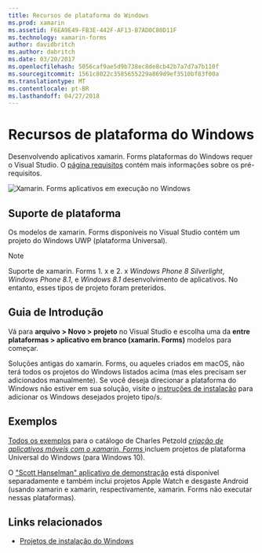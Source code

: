 ```yaml
---
title: Recursos de plataforma do Windows
ms.prod: xamarin
ms.assetid: F6EA9E49-FB3E-442F-AF13-B7AD0C80D11F
ms.technology: xamarin-forms
author: davidbritch
ms.author: dabritch
ms.date: 03/20/2017
ms.openlocfilehash: 5056caf9ae5d9b738ec8de8cb42b7a7d7a7b110f
ms.sourcegitcommit: 1561c8022c3585655229a869d9ef3510bf83f00a
ms.translationtype: MT
ms.contentlocale: pt-BR
ms.lasthandoff: 04/27/2018
---
```

# <a name="windows-platform-features"></a>Recursos de plataforma do Windows

Desenvolvendo aplicativos xamarin. Forms plataformas do Windows requer o Visual Studio. O [página requisitos](~/xamarin-forms/get-started/installation.md) contém mais informações sobre os pré-requisitos.

![](images/allhanselman.png "Xamarin. Forms aplicativos em execução no Windows")

## <a name="platform-support"></a>Suporte de plataforma

Os modelos de xamarin. Forms disponíveis no Visual Studio contém um projeto do Windows UWP (plataforma Universal).

> [!NOTE]
> Suporte de xamarin. Forms 1. x e 2. x _Windows Phone 8 Silverlight_, _Windows Phone 8.1_, e _Windows 8.1_ desenvolvimento de aplicativos. No entanto, esses tipos de projeto foram preteridos.

## <a name="getting-started"></a>Guia de Introdução

Vá para **arquivo > Novo > projeto** no Visual Studio e escolha uma da **entre plataformas > aplicativo em branco (xamarin. Forms)** modelos para começar.

Soluções antigas do xamarin. Forms, ou aqueles criados em macOS, não terá todos os projetos do Windows listados acima (mas eles precisam ser adicionados manualmente).
Se você deseja direcionar a plataforma do Windows não estiver em sua solução, visite o [instruções de instalação](installation/index.md) para adicionar os Windows desejados projeto tipo/s.

## <a name="samples"></a>Exemplos

[Todos os exemplos](https://github.com/xamarin/xamarin-forms-book-preview-2) para o catálogo de Charles Petzold [ *criação de aplicativos móveis com o xamarin. Forms* ](~/xamarin-forms/creating-mobile-apps-xamarin-forms/index.md) incluem projetos de plataforma Universal do Windows (para Windows 10).

O ["Scott Hanselman" aplicativo de demonstração](https://github.com/jamesmontemagno/Hanselman.Forms) está disponível separadamente e também inclui projetos Apple Watch e desgaste Android (usando xamarin e xamarin, respectivamente, xamarin. Forms não executar nessas plataformas).

## <a name="related-links"></a>Links relacionados

- [Projetos de instalação do Windows](~/xamarin-forms/platform/windows/installation/index.md)
